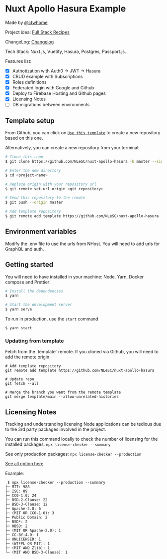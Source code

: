 # Nuxt Apollo Hasura Example
Made by [@ctwhome](https://github.com/ctwhome)

Project idea: [Full Stack Recipes](https://github.com/NLeSC/full-stack-recipes)

ChangeLog: [Changelog](https://github.com/NLeSC/nuxt-apollo-hasura/blob/master/CHANGELOG.md)

Tech Stack: Nuxt.js, Vuetify, Hasura, Postgres, Passport.js.

Features list: 
- [x] Authotization with Auth0 -> JWT -> Hasura
- [x] CRUD example with Subscriptions
- [x] Roles definitions
- [x] Federated login with Google and Github
- [x] Deploy to Firebase Hosting and Github pages
- [x] Licensing Notes
- [ ] DB migrations between environments 

## Template setup

From Github, you can click on [`Use this template`](https://github.com/NLeSC/nuxt-apollo-hasura/generate) to create a new repository based on this one.

Alternatively, you can create a new repository from your terminal:

``` bash
# Clone this repo
$ git clone https://github.com/NLeSC/nuxt-apollo-hasura -b master --single-branch <project-name>

# Enter the new directory
$ cd <project-name>

# Replace origin with your repository url
$ git remote set-url origin <git repository>

# Send this repository to the remote
$ git push --origin master

# Add template repository
$ git remote add template https://github.com/NLeSC/nuxt-apollo-hasura
```
## Environment variables

Modify the .env file to use the urls from NHost. You will need to add urls for GraphQL and auth.

## Getting started
You will need to have installed in your machine: Node, Yarn, Docker compose and Prettier
``` bash
# Install the dependencies
$ yarn

# Start the development server
$ yarn serve
```

To run in production, use the `start` command

``` bash
$ yarn start
```


### Updating from template

Fetch from the \`template\` remote. If you cloned via Github, you will need to add the remote origin.

```shell
# Add template repository
git remote add template https://github.com/NLeSC/nuxt-apollo-hasura

# Update repo
git fetch --all 

# Merge the branch you want from the remote template
git merge template/main --allow-unrelated-histories
```

## Licensing Notes
Tracking and understanding licensing Node applications can be tedious due to the 3rd party packages involved in the project.

You can run this command locally to check the number of licensing for the installed packages.
```npx license-checker --summary ```

See only production packages: 
```npx license-checker --production ```

[See all option here](https://github.com/davglass/license-checker#options)

Example:
```shell
 $ npx license-checker --production --summary
├─ MIT: 988
├─ ISC: 89
├─ CC0-1.0: 24
├─ BSD-2-Clause: 22
├─ BSD-3-Clause: 12
├─ Apache-2.0: 6
├─ (MIT OR CC0-1.0): 3
├─ Public Domain: 2
├─ BSD*: 2
├─ 0BSD: 2
├─ (MIT OR Apache-2.0): 1
├─ CC-BY-4.0: 1
├─ UNLICENSED: 1
├─ (WTFPL OR MIT): 1
├─ (MIT AND Zlib): 1
└─ (MIT AND BSD-3-Clause): 1
```
